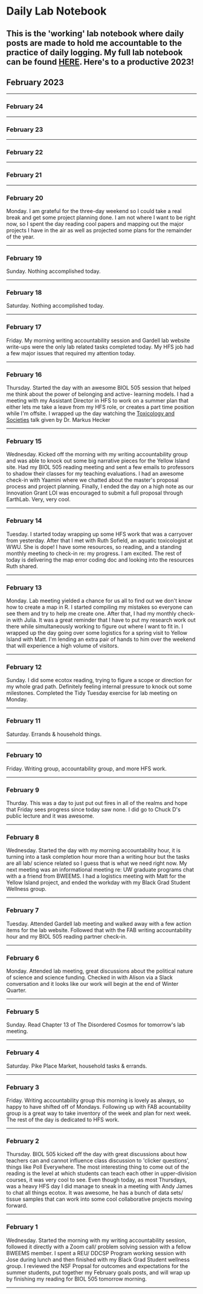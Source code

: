 # Daily Lab Notebook
This is the 'working' lab notebook where daily posts are made to hold me accountable to the practice of daily logging. My full lab notebook can be found [HERE](https://chrismantegna.github.io/).
Here's to a productive 2023!
---

## February 2023
---
### February 24

---

### February 23

---

### February 22

---

### February 21

---

### February 20

Monday. I am grateful for the three-day weekend so I could take a real break and get some project planning done. I am not where I want to be right now, so I spent the day reading cool papers and mapping out the major projects I have in the air as well as projected some plans for the remainder of the year.

---

### February 19

Sunday. Nothing accomplished today.

---

### February 18

Saturday. Nothing accomplished today.

---

### February 17

Friday. My morning writing accountability session and Gardell lab website write-ups were the only lab related tasks completed today. My HFS job had a few major issues that required my attention today.

---

### February 16

Thursday. Started the day with an awesome BIOL 505 session that helped me think about the power of belonging and active- learning models. I had a meeting with my Assistant Director in HFS to work on a summer plan that either lets me take a leave from my HFS role, or creates a part time position while I'm offsite. I wrapped up the day watching the [Toxicology and Societies](https://cenv.wwu.edu/toxicology-and-societies-speaker-series) talk given by Dr. Markus Hecker

---

### February 15

Wednesday. Kicked off the morning with my writing accountability group and was able to knock out some big narrative pieces for the Yellow Island site. Had my BIOL 505 reading meeting and sent a few emails to professors to shadow their classes for my teaching evaluations. I had an awesome check-in with Yaamini where we chatted about the master's proposal process and project planning. Finally, I ended the day on a high note as our Innovation Grant LOI was encouraged to submit a full proposal through EarthLab. Very, very cool.

---

### February 14

Tuesday. I started today wrapping up some HFS work that was a carryover from yesterday. After that I met with Ruth Sofield, an aquatic toxicologist at WWU. She is dope! I have some resources, so reading, and a standing monthly meeting to check-in re: my progress. I am excited. The rest of today is delivering the map error coding doc and looking into the resources Ruth shared.

---

### February 13

Monday. Lab meeting yielded a chance for us all to find out we don't know how to create a map in R. I started compiling my mistakes so everyone can see them and try to help me create one. After that, I had my monthly check-in with Julia. It was a great reminder that I have to put my research work out there while simultaneously working to figure out where I want to fit in. I wrapped up the day going over some logistics for a spring visit to Yellow Island with Matt. I'm lending an extra pair of hands to him over the weekend that will experience a high volume of visitors.

---

### February 12

Sunday. I did some ecotox reading, trying to figure a scope or direction for my whole grad path. Definitely feeling internal pressure to knock out some milestones. Completed the Tidy Tuesday exercise for lab meeting on Monday.

---

### February 11

Saturday. Errands & household things.

---

### February 10

Friday. Writing group, accountability group, and more HFS work.

---

### February 9

Thurday. This was a day to just put out fires in all of the realms and hope that Friday sees progress since today saw none. I did go to Chuck D's public lecture and it was awesome.

---

### February 8

Wednesday. Started the day with my morning accountability hour, it is turning into a task completion hour more than a writing hour but the tasks are all lab/ science related so I guess that is what we need right now. My next meeting was an informational meeting re: UW graduate programs chat with a a friend from BWEEMS. I had a logistics meeting with Matt for the Yellow Island project, and ended the workday with my Black Grad Student Wellness group.

---

### February 7

Tuesday. Attended Gardell lab meeting and walked away with a few action items for the lab website. Followed that with the FAB writing accountability hour and my BIOL 505 reading partner check-in.

---

### February 6

Monday. Attended lab meeting, great discussions about the political nature of science and science funding. Checked in with Alison via a Slack conversation and it looks like our work will begin at the end of Winter Quarter. 

---

### February 5

Sunday. Read Chapter 13 of The Disordered Cosmos for tomorrow's lab meeting. 

---
### February 4

Saturday. Pike Place Market, household tasks & errands. 

---
### February 3

Friday. Writing accountability group this morning is lovely as always, so happy to have shifted off of Mondays. Following up with FAB acountability group is a great way to take inventory of the week and plan for next week. The rest of the day is dedicated to HFS work. 

---
### February 2

Thursday. BIOL 505 kicked off the day with great discussions about how teachers can and cannot influence class discussion to 'clicker questions', things like Poll Everywhere. The most interesting thing to come out of the reading is the level at which students can teach each other in upper-division courses, it was very cool to see. Even though today, as most Thursdays, was a heavy HFS day I did manage to sneak in a meeting with Andy James to chat all things ecotox. It was awesome, he has a bunch of data sets/ tissue samples that can work into some cool collaborative projects moving forward.

---
### February 1

Wednesday. Started the morning with my writing accountability session, followed it directly with a Zoom call/ problem solving session with a fellow BWEEMS member. I spent a REU/ DDCSP Program working session with Jose during lunch and then finished with my Black Grad Student wellness group. I reviewed the NSF Propsal for outcomes and expectations for the summer students, put together my February goals posts, and will wrap up by finishing my reading for BIOL 505 tomorrow morning.

---

